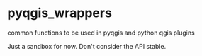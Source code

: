 # pyqgis_wrappers
common functions to be used in pyqgis and python qgis plugins

Just a sandbox for now.  Don't consider the API stable.
